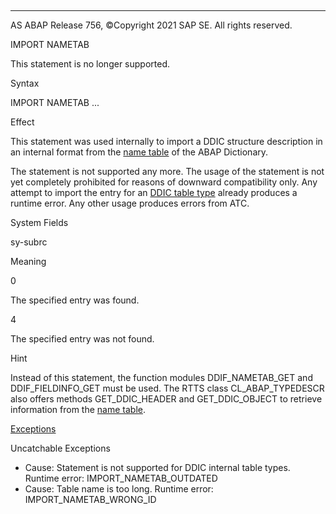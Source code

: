   

* * *

AS ABAP Release 756, ©Copyright 2021 SAP SE. All rights reserved.

IMPORT NAMETAB

This statement is no longer supported.

Syntax

IMPORT NAMETAB ...

Effect

This statement was used internally to import a DDIC structure description in an internal format from the [name table](javascript:call_link\('abenname_table_glosry.htm'\) "Glossary Entry") of the ABAP Dictionary.

The statement is not supported any more. The usage of the statement is not yet completely prohibited for reasons of downward compatibility only. Any attempt to import the entry for an [DDIC table type](javascript:call_link\('abenddic_table_type_glosry.htm'\) "Glossary Entry") already produces a runtime error. Any other usage produces errors from ATC.

System Fields

sy-subrc

Meaning

0

The specified entry was found.

4

The specified entry was not found.

Hint

Instead of this statement, the function modules DDIF\_NAMETAB\_GET and DDIF\_FIELDINFO\_GET must be used. The RTTS class CL\_ABAP\_TYPEDESCR also offers methods GET\_DDIC\_HEADER and GET\_DDIC\_OBJECT to retrieve information from the [name table](javascript:call_link\('abenname_table_glosry.htm'\) "Glossary Entry").

[Exceptions](javascript:call_link\('abenabap_language_exceptions.htm'\))

Uncatchable Exceptions

-   Cause: Statement is not supported for DDIC internal table types.
    Runtime error: IMPORT\_NAMETAB\_OUTDATED
-   Cause: Table name is too long.
    Runtime error: IMPORT\_NAMETAB\_WRONG\_ID